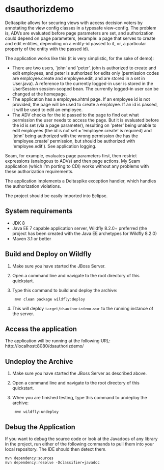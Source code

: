 dsauthorizdemo
==============

Deltaspike allows for securing views with access decision voters by annotating the view config classes in a typesafe view-config. The problem is, ADVs are evaluated before page parameters are set, and authorization could depend on page parameters, (example: a page that serves to create and edit entities, depending on a entity-id passed to it, or, a particular property of the entity with the passed id).

The application works like this (it is very simplistic, for the sake of demo):

- There are two users, 'john' and 'peter'. john is authorized to create and edit employees, and peter is authorized for edits only (permission codes are employee.create and employee.edit, and are stored in a set in User.java). A reference to the currently logged-in user is stored in the UserSession session-scoped bean. The currently logged-in user can be changed at the homepage.
- The application has a employee.xhtml page. If an employee id is not provided, the page will be used to create a employee. If an id is passed, it will be used to edit an employee.
- The ADV checks for the id passed to the page to find out what permission the user needs to access the page. But it is evaluated before the id is set (via a page parameter), resulting on 'peter' being unable to edit employees (the id is not set = 'employee.create' is required) and 'john' being authorized with the wrong permission (he has the 'employee.create' permission, but should be authorized with 'employee.edit'). See application logging.

Seam, for example, evaluates page parameters first, then restrict expressions (analogous to ADVs) and then page actions. My Seam application (which I'm porting to CDI) works without any problems with these authorization requirements.

The application implements a Deltaspike exception handler, which handles the authorization violations.

The project should be easily imported into Eclipse.

System requirements
-------------------
- JDK 8
- Java EE 7 capable application server, Wildfly 8.2.0+ preferred (the project has been created with the Java EE archetypes for  Wildfly 8.2.0)
- Maven 3.1 or better

Build and Deploy on Wildfly
---------------------------

1. Make sure you have started the JBoss Server.
2. Open a command line and navigate to the root directory of this quickstart.
3. Type this command to build and deploy the archive:

        mvn clean package wildfly:deploy

4. This will deploy `target/dsauthorizdemo.war` to the running instance of the server.
 
Access the application 
---------------------

The application will be running at the following URL: http://localhost:8080/dsauthorizdemo/


Undeploy the Archive
--------------------

1. Make sure you have started the JBoss Server as described above.
2. Open a command line and navigate to the root directory of this quickstart.
3. When you are finished testing, type this command to undeploy the archive:

        mvn wildfly:undeploy

Debug the Application
------------------------------------

If you want to debug the source code or look at the Javadocs of any library in the project, run either of the following commands to pull them into your local repository. The IDE should then detect them.

    mvn dependency:sources
    mvn dependency:resolve -Dclassifier=javadoc
